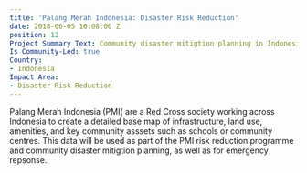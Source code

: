 ```yaml
---
title: 'Palang Merah Indonesia: Disaster Risk Reduction'
date: 2018-06-05 10:08:00 Z
position: 12
Project Summary Text: Community disaster mitigtion planning in Indonesia
Is Community-Led: true
Country:
- Indonesia
Impact Area:
- Disaster Risk Reduction
---
```


Palang Merah Indonesia (PMI) are a Red Cross society working across Indonesia to create a detailed base map of infrastructure, land use, amenities, and key community asssets such as schools or community centres. This data will be used as part of the PMI risk reduction programme and community disaster mitigtion planning, as well as for emergency repsonse.